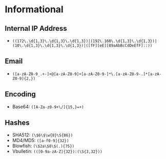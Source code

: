 # Informational

## Internal IP Address
- `((172\.\d{1,3}\.\d{1,3}\.\d{1,3})|(192\.168\.\d{1,3}\.\d{1,3})|(10\.\d{1,3}\.\d{1,3}\.\d{1,3})|([fF][eE][89aAbBcCdDeEfF]::))`

## Email
- `([a-zA-Z0-9_.+-]+@[a-zA-Z0-9]+[a-zA-Z0-9-]*\.[a-zA-Z0-9-.]*[a-zA-Z0-9]{2,})`

## Encoding
- Base64: `([A-Za-z0-9+\/]{15,}=+)`

## Hashes
- SHA512: `(\$6\$\w{8}\S{86})`
- MD4/MD5: `([a-f0-9]{32})`
- Blowfish: `(\$2a\$8\$(.){75})`
- Vbulletin: `(([0-9a-zA-Z]{32}):(\S{3,32}))`
